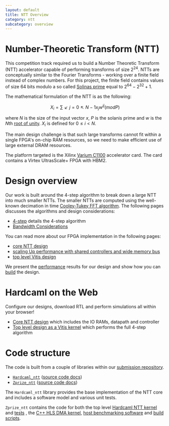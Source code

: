 ```yaml
---
layout: default
title: NTT Overview
category: ntt
subcategory: overview
---
```


# Number-Theoretic Transform (NTT)

This competition track required us to build a Number Theoretic Transform (NTT)
accelerator capable of performing transforms of size $2^24$.  NTTs are
conceptually similar to the Fourier Transforms - working over a finite field
instead of complex numbers. For this project, the finite field contains values
of size 64 bits modulo a so called [Solinas
prime](https://en.wikipedia.org/wiki/Solinas_prime) equal to $2^64 - 2^32 + 1$.

The mathematical formulation of the NTT is as the following:

$$X_{i} = ∑↙{j=0}↖{N-1} x_{j} w^{ij} (mod P)$$

where $N$ is the size of the input vector $x$, $P$ is the solanis prime
and $w$ is the $N$th [root of unity](https://en.wikipedia.org/wiki/Discrete_Fourier_transform_over_a_ring#Number-theoretic_transform).
$X_{i}$ is defined for $0 ≤ i < N$.

The main design challenge is that such large transforms cannot fit within a
single FPGA's on-chip RAM resources, so we need to make efficient use of large
external DRAM resources.

The platform targeted is the Xilinx [Varium
C1100](https://www.xilinx.com/products/accelerators/varium/c1100.html)
accelerator card. The card contains a Virtex UltrasScale+ FPGA with HBM2.

# Design overview

Our work is built around the 4-step algorithm to break down a large NTT into
much smaller NTTs. The smaller NTTs are computed using the well-known
decimation in time
[Cooley-Tukey FFT
algorithm](https://en.wikipedia.org/wiki/Cooley–Tukey_FFT_algorithm).  The
following pages discusses the algorithms and design considerations:

- [4-step](ntt-4step.html) details the 4-step algorithm
- [Bandwidth Considerations](ntt-bandwidth.html)

You can read more about our FPGA implementation in the following pages:

- [core NTT design](ntt-core.html)
- [scaling Up performance with shared controllers and wide memory bus](ntt-performance-scaling.html)
- [top level Vitis design](ntt-top-level.html)

We present the [performance](ntt-results.html) results for our design and show
how you can [build](ntt-build-instructions.html) the design.

# Hardcaml on the Web

Configure our designs, download RTL and perform simulations all within your browser!

- [Core NTT design](apps/ntt/ntt-core-with-rams-app) which includes the IO RAMs, datapath and controller
- [Top level design as a Vitis kernel](apps/ntt/ntt-vitis-top-app) which performs the full 4-step algorithm

# Code structure

The code is built from a couple of libraries within our [submission repository](https://github.com/fyquah/hardcaml_zprize).

- [`Hardcaml_ntt`](https://github.com/fyquah/hardcaml_zprize/blob/master/libs/hardcaml_ntt) ([source code docs](odoc/zprize/Hardcaml_ntt/index.html))
- [`Zprize_ntt`](https://github.com/fyquah/hardcaml_zprize/blob/master/zprize/ntt) ([source code docs](odoc/zprize/Zprize_ntt/index.html))

The `Hardcaml_ntt` library provides the base implementation of the NTT core and includes a software model and various unit tests.

`Zprize_ntt` contains the code for both the top level
[Hardcaml NTT kernel](https://github.com/fyquah/hardcaml_zprize/tree/master/zprize/ntt/hardcaml/src) and
[tests](https://github.com/fyquah/hardcaml_zprize/tree/master/zprize/ntt/hardcaml/test) , the
[C++ HLS DMA kernel](https://github.com/fyquah/hardcaml_zprize/tree/master/zprize/ntt/fpga/common),
[host benchmarking software](https://github.com/fyquah/hardcaml_zprize/tree/master/zprize/ntt/host) and
[build scripts](https://github.com/fyquah/hardcaml_zprize/tree/master/zprize/ntt/fpga).


